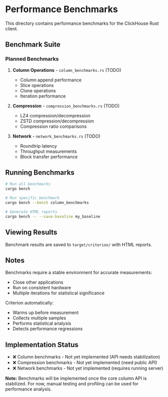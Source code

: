 # Performance Benchmarks

This directory contains performance benchmarks for the ClickHouse Rust client.

## Benchmark Suite

### Planned Benchmarks

1. **Column Operations** - `column_benchmarks.rs` (TODO)
   - Column append performance
   - Slice operations
   - Clone operations
   - Iteration performance

2. **Compression** - `compression_benchmarks.rs` (TODO)
   - LZ4 compression/decompression
   - ZSTD compression/decompression
   - Compression ratio comparisons

3. **Network** - `network_benchmarks.rs` (TODO)
   - Roundtrip latency
   - Throughput measurements
   - Block transfer performance

## Running Benchmarks

```bash
# Run all benchmarks
cargo bench

# Run specific benchmark
cargo bench --bench column_benchmarks

# Generate HTML reports
cargo bench -- --save-baseline my_baseline
```

## Viewing Results

Benchmark results are saved to `target/criterion/` with HTML reports.

## Notes

Benchmarks require a stable environment for accurate measurements:
- Close other applications
- Run on consistent hardware
- Multiple iterations for statistical significance

Criterion automatically:
- Warms up before measurement
- Collects multiple samples
- Performs statistical analysis
- Detects performance regressions

## Implementation Status

- ❌ Column benchmarks - Not yet implemented (API needs stabilization)
- ❌ Compression benchmarks - Not yet implemented (need public API)
- ❌ Network benchmarks - Not yet implemented (requires running server)

**Note:** Benchmarks will be implemented once the core column API is stabilized.
For now, manual testing and profiling can be used for performance analysis.
